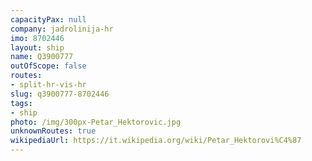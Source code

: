 ```yaml
---
capacityPax: null
company: jadrolinija-hr
imo: 8702446
layout: ship
name: Q3900777
outOfScope: false
routes:
- split-hr-vis-hr
slug: q3900777-8702446
tags:
- ship
photo: /img/300px-Petar_Hektorovic.jpg
unknownRoutes: true
wikipediaUrl: https://it.wikipedia.org/wiki/Petar_Hektorovi%C4%87
---
```

